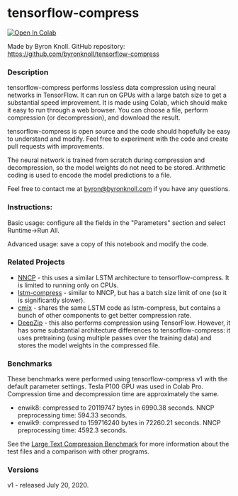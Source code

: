 # tensorflow-compress

[![Open In Colab](https://colab.research.google.com/assets/colab-badge.svg)](https://colab.research.google.com/github/byronknoll/tensorflow-compress/blob/master/tensorflow-compress.ipynb)

Made by Byron Knoll. GitHub repository: https://github.com/byronknoll/tensorflow-compress

### Description

tensorflow-compress performs lossless data compression using neural networks in TensorFlow. It can run on GPUs with a large batch size to get a substantial speed improvement. It is made using Colab, which should make it easy to run through a web browser. You can choose a file, perform compression (or decompression), and download the result.

tensorflow-compress is open source and the code should hopefully be easy to understand and modify. Feel free to experiment with the code and create pull requests with improvements.

The neural network is trained from scratch during compression and decompression, so the model weights do not need to be stored. Arithmetic coding is used to encode the model predictions to a file.

Feel free to contact me at byron@byronknoll.com if you have any questions.

### Instructions:

Basic usage: configure all the fields in the "Parameters" section and select Runtime->Run All.

Advanced usage: save a copy of this notebook and modify the code.

### Related Projects
*   [NNCP](https://bellard.org/nncp/) - this uses a similar LSTM architecture to tensorflow-compress. It is limited to running only on CPUs.
*   [lstm-compress](https://github.com/byronknoll/lstm-compress) - similar to NNCP, but has a batch size limit of one (so it is significantly slower).
*   [cmix](http://www.byronknoll.com/cmix.html) - shares the same LSTM code as lstm-compress, but contains a bunch of other components to get better compression rate.
*   [DeepZip](https://github.com/mohit1997/DeepZip) - this also performs compression using TensorFlow. However, it has some substantial architecture differences to tensorflow-compress: it uses pretraining (using multiple passes over the training data) and stores the model weights in the compressed file.

### Benchmarks
These benchmarks were performed using tensorflow-compress v1 with the default parameter settings. Tesla P100 GPU was used in Colab Pro. Compression time and decompression time are approximately the same.
*   enwik8: compressed to 20119747 bytes in 6990.38 seconds. NNCP preprocessing time: 594.33 seconds.
*   enwik9: compressed to 159716240 bytes in 72260.21 seconds. NNCP preprocessing time: 4592.3 seconds.

See the [Large Text Compression Benchmark](http://mattmahoney.net/dc/text.html) for more information about the test files and a comparison with other programs.

### Versions
v1 - released July 20, 2020.
